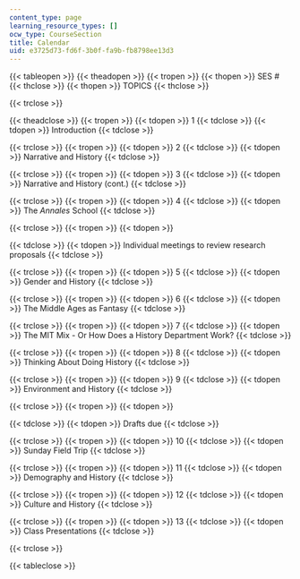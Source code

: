 ```yaml
---
content_type: page
learning_resource_types: []
ocw_type: CourseSection
title: Calendar
uid: e3725d73-fd6f-3b0f-fa9b-fb8798ee13d3
---
```


{{< tableopen >}}
{{< theadopen >}}
{{< tropen >}}
{{< thopen >}}
SES #
{{< thclose >}}
{{< thopen >}}
TOPICS
{{< thclose >}}

{{< trclose >}}

{{< theadclose >}}
{{< tropen >}}
{{< tdopen >}}
1
{{< tdclose >}}
{{< tdopen >}}
Introduction
{{< tdclose >}}

{{< trclose >}}
{{< tropen >}}
{{< tdopen >}}
2
{{< tdclose >}}
{{< tdopen >}}
Narrative and History
{{< tdclose >}}

{{< trclose >}}
{{< tropen >}}
{{< tdopen >}}
3
{{< tdclose >}}
{{< tdopen >}}
Narrative and History (cont.)
{{< tdclose >}}

{{< trclose >}}
{{< tropen >}}
{{< tdopen >}}
4
{{< tdclose >}}
{{< tdopen >}}
The _Annales_ School
{{< tdclose >}}

{{< trclose >}}
{{< tropen >}}
{{< tdopen >}}

{{< tdclose >}}
{{< tdopen >}}
Individual meetings to review research proposals
{{< tdclose >}}

{{< trclose >}}
{{< tropen >}}
{{< tdopen >}}
5
{{< tdclose >}}
{{< tdopen >}}
Gender and History
{{< tdclose >}}

{{< trclose >}}
{{< tropen >}}
{{< tdopen >}}
6
{{< tdclose >}}
{{< tdopen >}}
The Middle Ages as Fantasy
{{< tdclose >}}

{{< trclose >}}
{{< tropen >}}
{{< tdopen >}}
7
{{< tdclose >}}
{{< tdopen >}}
The MIT Mix - Or How Does a History Department Work?
{{< tdclose >}}

{{< trclose >}}
{{< tropen >}}
{{< tdopen >}}
8
{{< tdclose >}}
{{< tdopen >}}
Thinking About Doing History
{{< tdclose >}}

{{< trclose >}}
{{< tropen >}}
{{< tdopen >}}
9
{{< tdclose >}}
{{< tdopen >}}
Environment and History
{{< tdclose >}}

{{< trclose >}}
{{< tropen >}}
{{< tdopen >}}

{{< tdclose >}}
{{< tdopen >}}
Drafts due
{{< tdclose >}}

{{< trclose >}}
{{< tropen >}}
{{< tdopen >}}
10
{{< tdclose >}}
{{< tdopen >}}
Sunday Field Trip
{{< tdclose >}}

{{< trclose >}}
{{< tropen >}}
{{< tdopen >}}
11
{{< tdclose >}}
{{< tdopen >}}
Demography and History
{{< tdclose >}}

{{< trclose >}}
{{< tropen >}}
{{< tdopen >}}
12
{{< tdclose >}}
{{< tdopen >}}
Culture and History
{{< tdclose >}}

{{< trclose >}}
{{< tropen >}}
{{< tdopen >}}
13
{{< tdclose >}}
{{< tdopen >}}
Class Presentations
{{< tdclose >}}

{{< trclose >}}

{{< tableclose >}}